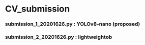 # CV_submission

### submission_1_20201626.py : YOLOv8-nano (proposed)
### submission_2_20201626.py : lightweightob

